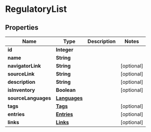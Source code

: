 
# RegulatoryList

## Properties
Name | Type | Description | Notes
------------ | ------------- | ------------- | -------------
**id** | **Integer** |  | 
**name** | **String** |  | 
**navigatorLink** | **String** |  |  [optional]
**sourceLink** | **String** |  |  [optional]
**description** | **String** |  |  [optional]
**isInventory** | **Boolean** |  |  [optional]
**sourceLanguages** | [**Languages**](Languages.md) |  | 
**tags** | [**Tags**](Tags.md) |  |  [optional]
**entries** | [**Entries**](Entries.md) |  |  [optional]
**links** | [**Links**](Links.md) |  |  [optional]



